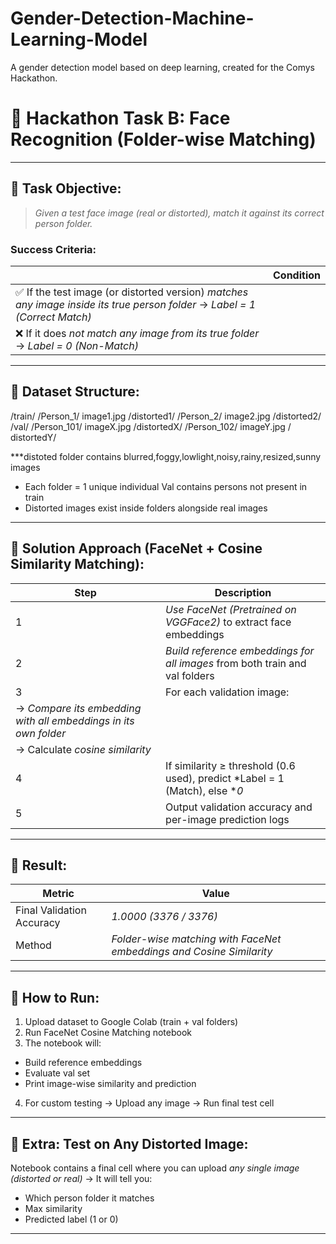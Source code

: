 # Gender-Detection-Machine-Learning-Model
A gender detection model based on deep learning, created for the Comys Hackathon.



# 🚀 Hackathon Task B: Face Recognition (Folder-wise Matching)

---

## 📌 Task Objective:

> *Given a test face image (real or distorted), match it against its correct person folder.*

###  Success Criteria:

|                                                                                                                              | Condition |
| ------------------------------------------------------------------------------------------------------------------------------ | --------- |
| ✅ If the test image (or distorted version) *matches any image inside its true person folder* → *Label = 1 (Correct Match)* |           |
| ❌ If it does *not match any image from its true folder* → *Label = 0 (Non-Match)*                                          |           |

---

## 📌 Dataset Structure:


/train/
    /Person_1/
        image1.jpg
        /distorted1/
    /Person_2/
        image2.jpg
        /distorted2/
/val/
    /Person_101/
        imageX.jpg
        /distortedX/
    /Person_102/
        imageY.jpg
       / distortedY/

***distoted folder contains blurred,foggy,lowlight,noisy,rainy,resized,sunny images
* Each folder = 1 unique individual
  Val contains persons not present in train
* Distorted images exist inside folders alongside real images

---

## 📌 Solution Approach (FaceNet + Cosine Similarity Matching):

| Step                                                              | Description                                                                     |
| ----------------------------------------------------------------- | ------------------------------------------------------------------------------- |
|  1                                                               | *Use FaceNet (Pretrained on VGGFace2)* to extract face embeddings             |
|  2                                                               | *Build reference embeddings for all images* from both train and val folders   |
|  3                                                               | For each validation image:                                                      |
| → *Compare its embedding with all embeddings in its own folder* |                                                                                 |
| → Calculate *cosine similarity*                                 |                                                                                 |
|  4                                                               | If similarity ≥ threshold (0.6 used), predict *Label = 1 (Match), else **0* |
|  5                                                               | Output validation accuracy and per-image prediction logs                        |

---

## 📌 Result:

| Metric                    | Value                                                                  |
| ------------------------- | ---------------------------------------------------------------------- |
| Final Validation Accuracy |  *1.0000 (3376 / 3376)*                                             |
| Method                    | *Folder-wise matching with FaceNet embeddings and Cosine Similarity* |

---

## 📌 How to Run:

1.  Upload dataset to Google Colab (train + val folders)
2.  Run FaceNet Cosine Matching notebook
3.  The notebook will:

   * Build reference embeddings
   * Evaluate val set
   * Print image-wise similarity and prediction
4.  For custom testing → Upload any image → Run final test cell

---

## 📌 Extra: Test on Any Distorted Image:

Notebook contains a final cell where you can upload *any single image (distorted or real)*
→ It will tell you:

* Which person folder it matches
* Max similarity
* Predicted label (1 or 0)

---
